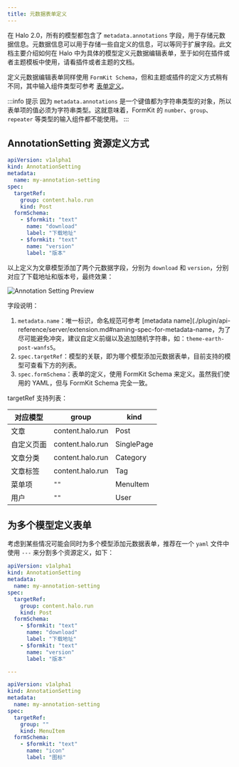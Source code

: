 ```yaml
---
title: 元数据表单定义
---
```


在 Halo 2.0，所有的模型都包含了 `metadata.annotations` 字段，用于存储元数据信息。元数据信息可以用于存储一些自定义的信息，可以等同于扩展字段。此文档主要介绍如何在 Halo 中为具体的模型定义元数据编辑表单，至于如何在插件或者主题模板中使用，请看插件或者主题的文档。

定义元数据编辑表单同样使用 `FormKit Schema`，但和主题或插件的定义方式稍有不同，其中输入组件类型可参考 [表单定义](./form-schema.md)。

:::info 提示
因为 `metadata.annotations` 是一个键值都为字符串类型的对象，所以表单项的值必须为字符串类型。这就意味着，FormKit 的 `number`、`group`、`repeater` 等类型的输入组件都不能使用。
:::

## AnnotationSetting 资源定义方式

```yaml title="annotation-setting.yaml"
apiVersion: v1alpha1
kind: AnnotationSetting
metadata:
  name: my-annotation-setting
spec:
  targetRef:
    group: content.halo.run
    kind: Post
  formSchema:
    - $formkit: "text"
      name: "download"
      label: "下载地址"
    - $formkit: "text"
      name: "version"
      label: "版本"
```

以上定义为文章模型添加了两个元数据字段，分别为 `download` 和 `version`，分别对应了下载地址和版本号，最终效果：

![Annotation Setting Preview](/img/annotation-setting/annotation-setting-preview.png)

字段说明：

1. `metadata.name`：唯一标识，命名规范可参考 [metadata name](./plugin/api-reference/server/extension.md#naming-spec-for-metadata-name，为了尽可能避免冲突，建议自定义前缀以及追加随机字符串，如：`theme-earth-post-wanfs5`。
2. `spec.targetRef`：模型的关联，即为哪个模型添加元数据表单，目前支持的模型可查看下方的列表。
3. `spec.formSchema`：表单的定义，使用 FormKit Schema 来定义。虽然我们使用的 YAML，但与 FormKit Schema 完全一致。

targetRef 支持列表：

| 对应模型   | group            | kind       |
| ---------- | ---------------- | ---------- |
| 文章       | content.halo.run | Post       |
| 自定义页面 | content.halo.run | SinglePage |
| 文章分类   | content.halo.run | Category   |
| 文章标签   | content.halo.run | Tag        |
| 菜单项     | `""`             | MenuItem   |
| 用户       | `""`             | User       |

## 为多个模型定义表单

考虑到某些情况可能会同时为多个模型添加元数据表单，推荐在一个 `yaml` 文件中使用 `---` 来分割多个资源定义，如下：

```yaml title="annotation-setting.yaml"
apiVersion: v1alpha1
kind: AnnotationSetting
metadata:
  name: my-annotation-setting
spec:
  targetRef:
    group: content.halo.run
    kind: Post
  formSchema:
    - $formkit: "text"
      name: "download"
      label: "下载地址"
    - $formkit: "text"
      name: "version"
      label: "版本"

---

apiVersion: v1alpha1
kind: AnnotationSetting
metadata:
  name: my-annotation-setting
spec:
  targetRef:
    group: ""
    kind: MenuItem
  formSchema:
    - $formkit: "text"
      name: "icon"
      label: "图标"
```
